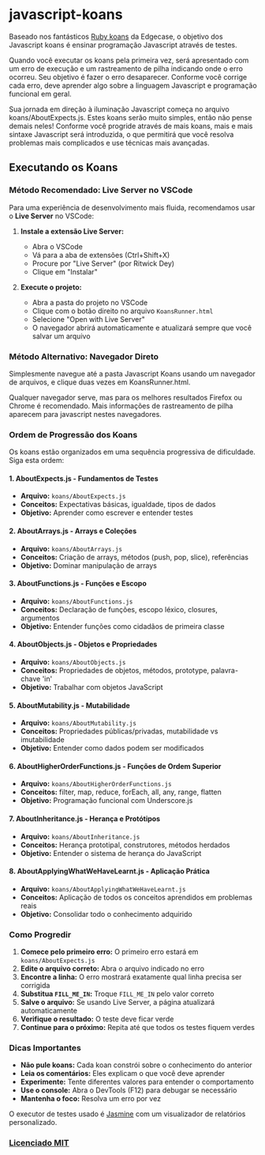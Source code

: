 # javascript-koans
Baseado nos fantásticos [Ruby koans](http://github.com/edgecase/ruby_koans) da Edgecase, o objetivo dos
Javascript koans é ensinar programação Javascript através de
testes.

Quando você executar os koans pela primeira vez, será apresentado com um erro de execução e um
rastreamento de pilha indicando onde o erro ocorreu. Seu objetivo é fazer o
erro desaparecer. Conforme você corrige cada erro, deve aprender algo sobre a
linguagem Javascript e programação funcional em geral.

Sua jornada em direção à iluminação Javascript começa no arquivo koans/AboutExpects.js. Estes
koans serão muito simples, então não pense demais neles! Conforme você progride através de
mais koans, mais e mais sintaxe Javascript será introduzida, o que permitirá
que você resolva problemas mais complicados e use técnicas mais avançadas.

## Executando os Koans

### Método Recomendado: Live Server no VSCode

Para uma experiência de desenvolvimento mais fluida, recomendamos usar o **Live Server** no VSCode:

1. **Instale a extensão Live Server:**
   - Abra o VSCode
   - Vá para a aba de extensões (Ctrl+Shift+X)
   - Procure por "Live Server" (por Ritwick Dey)
   - Clique em "Instalar"

2. **Execute o projeto:**
   - Abra a pasta do projeto no VSCode
   - Clique com o botão direito no arquivo `KoansRunner.html`
   - Selecione "Open with Live Server"
   - O navegador abrirá automaticamente e atualizará sempre que você salvar um arquivo

### Método Alternativo: Navegador Direto

Simplesmente navegue até a pasta Javascript Koans usando um navegador de arquivos, e
clique duas vezes em KoansRunner.html.

Qualquer navegador serve, mas para os melhores resultados Firefox ou Chrome é
recomendado. Mais informações de rastreamento de pilha aparecem para javascript nestes
navegadores.

### Ordem de Progressão dos Koans

Os koans estão organizados em uma sequência progressiva de dificuldade. Siga esta ordem:

#### **1. AboutExpects.js** - Fundamentos de Testes
- **Arquivo:** `koans/AboutExpects.js`
- **Conceitos:** Expectativas básicas, igualdade, tipos de dados
- **Objetivo:** Aprender como escrever e entender testes

#### **2. AboutArrays.js** - Arrays e Coleções
- **Arquivo:** `koans/AboutArrays.js`
- **Conceitos:** Criação de arrays, métodos (push, pop, slice), referências
- **Objetivo:** Dominar manipulação de arrays

#### **3. AboutFunctions.js** - Funções e Escopo
- **Arquivo:** `koans/AboutFunctions.js`
- **Conceitos:** Declaração de funções, escopo léxico, closures, argumentos
- **Objetivo:** Entender funções como cidadãos de primeira classe

#### **4. AboutObjects.js** - Objetos e Propriedades
- **Arquivo:** `koans/AboutObjects.js`
- **Conceitos:** Propriedades de objetos, métodos, prototype, palavra-chave 'in'
- **Objetivo:** Trabalhar com objetos JavaScript

#### **5. AboutMutability.js** - Mutabilidade
- **Arquivo:** `koans/AboutMutability.js`
- **Conceitos:** Propriedades públicas/privadas, mutabilidade vs imutabilidade
- **Objetivo:** Entender como dados podem ser modificados

#### **6. AboutHigherOrderFunctions.js** - Funções de Ordem Superior
- **Arquivo:** `koans/AboutHigherOrderFunctions.js`
- **Conceitos:** filter, map, reduce, forEach, all, any, range, flatten
- **Objetivo:** Programação funcional com Underscore.js

#### **7. AboutInheritance.js** - Herança e Protótipos
- **Arquivo:** `koans/AboutInheritance.js`
- **Conceitos:** Herança prototipal, construtores, métodos herdados
- **Objetivo:** Entender o sistema de herança do JavaScript

#### **8. AboutApplyingWhatWeHaveLearnt.js** - Aplicação Prática
- **Arquivo:** `koans/AboutApplyingWhatWeHaveLearnt.js`
- **Conceitos:** Aplicação de todos os conceitos aprendidos em problemas reais
- **Objetivo:** Consolidar todo o conhecimento adquirido

### Como Progredir

1. **Comece pelo primeiro erro:** O primeiro erro estará em `koans/AboutExpects.js`
2. **Edite o arquivo correto:** Abra o arquivo indicado no erro
3. **Encontre a linha:** O erro mostrará exatamente qual linha precisa ser corrigida
4. **Substitua `FILL_ME_IN`:** Troque `FILL_ME_IN` pelo valor correto
5. **Salve o arquivo:** Se usando Live Server, a página atualizará automaticamente
6. **Verifique o resultado:** O teste deve ficar verde
7. **Continue para o próximo:** Repita até que todos os testes fiquem verdes

### Dicas Importantes

- **Não pule koans:** Cada koan constrói sobre o conhecimento do anterior
- **Leia os comentários:** Eles explicam o que você deve aprender
- **Experimente:** Tente diferentes valores para entender o comportamento
- **Use o console:** Abra o DevTools (F12) para debugar se necessário
- **Mantenha o foco:** Resolva um erro por vez

O executor de testes usado é [Jasmine](http://jasmine.github.io/) com um visualizador de relatórios personalizado.

### [Licenciado MIT](LICENSE)
